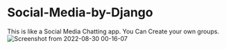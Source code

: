 # Social-Media-by-Django
This is like a Social Media Chatting app. You Can Create your own groups. 
![Screenshot from 2022-08-30 00-16-07](https://user-images.githubusercontent.com/107404712/192097318-64788ffa-f0d7-4bf7-9b32-07b64901bb17.png)
